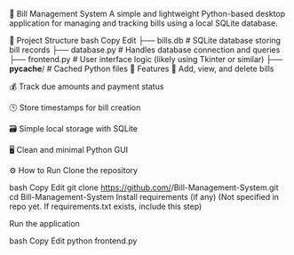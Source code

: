 💼 Bill Management System
A simple and lightweight Python-based desktop application for managing and tracking bills using a local SQLite database.

🧩 Project Structure
bash
Copy
Edit
├── bills.db         # SQLite database storing bill records
├── database.py      # Handles database connection and queries
├── frontend.py      # User interface logic (likely using Tkinter or similar)
├── __pycache__/     # Cached Python files
🚀 Features
🧾 Add, view, and delete bills

💰 Track due amounts and payment status

🕒 Store timestamps for bill creation

🗃️ Simple local storage with SQLite

🖥️ Clean and minimal Python GUI

⚙️ How to Run
Clone the repository

bash
Copy
Edit
git clone https://github.com/<your-username>/Bill-Management-System.git
cd Bill-Management-System
Install requirements (if any)
(Not specified in repo yet. If requirements.txt exists, include this step)

Run the application

bash
Copy
Edit
python frontend.py
